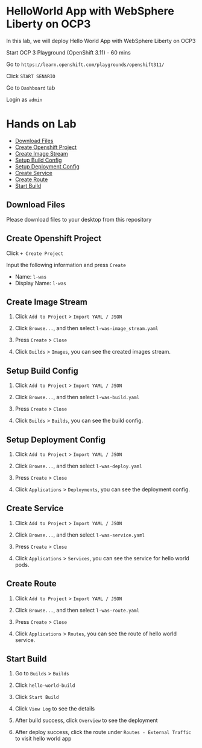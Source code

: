 # HelloWorld App with WebSphere Liberty on OCP3

In this lab, we will deploy Hello World App with WebSphere Liberty on OCP3

Start OCP 3 Playground (OpenShift 3.11) - 60 mins

Go to `https://learn.openshift.com/playgrounds/openshift311/`

Click `START SENARIO`

Go to `Dashboard` tab

Login as `admin`


# Hands on Lab
- [Download Files](#download-files)
- [Create Openshift Project](#create-openshift-project)
- [Create Image Stream](#create-image-stream)
- [Setup Build Config](#setup-build-config)
- [Setup Deployment Config](#setup-deployment-config)
- [Create Service](#create-service)
- [Create Route](#create-route)
- [Start Build](#start-build)

## Download Files

Please download files to your desktop from this repository


## Create Openshift Project

Click `+ Create Project`

Input the following information and press `Create` 
- Name: `l-was`
- Display Name: `l-was`


## Create Image Stream

1. Click `Add to Project` > `Import YAML / JSON`

2. Click `Browse...`, and then select `l-was-image_stream.yaml`

3. Press `Create` > `Close`

4. Click `Builds` > `Images`, you can see the created images stream.


## Setup Build Config

1. Click `Add to Project` > `Import YAML / JSON`

2. Click `Browse...`, and then select `l-was-build.yaml`

3. Press `Create` > `Close`

4. Click `Builds` > `Builds`, you can see the build config.


## Setup Deployment Config

1. Click `Add to Project` > `Import YAML / JSON`

2. Click `Browse...`, and then select `l-was-deploy.yaml`

3. Press `Create` > `Close`

4. Click `Applications` > `Deployments`, you can see the deployment config.


## Create Service

1. Click `Add to Project` > `Import YAML / JSON`

2. Click `Browse...`, and then select `l-was-service.yaml`

3. Press `Create` > `Close`

4. Click `Applications` > `Services`, you can see the service for hello world pods.


## Create Route

1. Click `Add to Project` > `Import YAML / JSON`

2. Click `Browse...`, and then select `l-was-route.yaml`

3. Press `Create` > `Close`

4. Click `Applications` > `Routes`, you can see the route of hello world service.


## Start Build

1. Go to `Builds` > `Builds`

2. Click `hello-world-build`

3. Click `Start Build`

4. Click `View Log` to see the details

5. After build success, click `Overview` to see the deployment

6. After deploy success, click the route under `Routes - External Traffic` to visit hello world app



